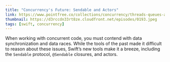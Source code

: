 ```yaml
---
title: "Concurrency's Future: Sendable and Actors"
link: https://www.pointfree.co/collections/concurrency/threads-queues-and-tasks/ep193-concurrency-s-future-sendable-and-actors
thumbnail: https://d3rccdn33rt8ze.cloudfront.net/episodes/0193.jpeg
tags: [swift, concurrency]
---
```


When working with concurrent code, you must contend with data synchronization and data races. While the tools of the past made it difficult to reason about these issues, Swift’s new tools make it a breeze, including the `Sendable` protocol, `@Sendable` closures, and actors.
